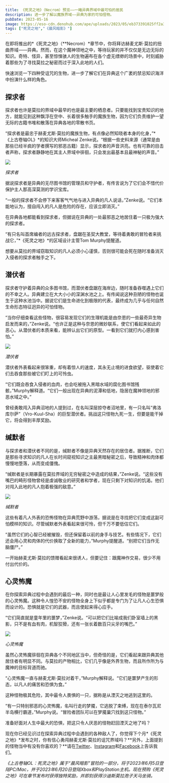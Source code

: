 ```yaml
---
title: 《死灵之地》（Necrom）预览——一睹异典界域中最可怕的居民
description: 进一步了解以魔族界域——异典为家的可怕怪物。
pubDate: 2023-05-16
image: https://eso-cdn.denohub.com/ape/uploads/2023/05/eb373391025ff2a3a68a5862d3b9a78e.jpg
tags: ["死灵之地","《晨风暗影》"]
---
```


在即将推出的*《死灵之地》（**Necrom）*章节中，你将拜访赫麦尤斯·莫拉的扭曲界域——异典。然而，在这个魔神领地之中，等待玩家的并不仅仅是无边无际的知识。奇特、怪异，甚至惊悚骇人的生物遍布在各个虚无缥缈的场景中，时刻威胁着那些为了寻找莫拉之秘密而过于深入此地的人们。

快速浏览一下四种受诅咒的生物，进一步了解它们在异典这个广袤的禁忌知识海洋中扮演什么样的角色。

## 探求者

探求者也许是莫拉的界域中最早的也是最主要的栖息者。只要能找到宝贵知识的地方，就能见到这种飘浮在空中、长着很多触手的魔族生物，因为它们负责维护一望无际的古籍书堆和散落在异典各地的零散书页。

“探求者是最忠于赫麦尤斯·莫拉的魔族生物，有点像必然知晓者本身的化身，”*《上古卷轴OL》*的知识大师Micheal
Zenke说。“根据一些史料来源（通常是由那些已经半疯的学者撰写的邪恶古籍）显示，探求者的声音洪亮。也有可靠的目击者声称，探求者静静地在其主人界域中徘徊，只会发出最基本且最神秘的声音。”

![](https://eso-cdn.denohub.com/ape/uploads/2023/05/d4ff7c29f0f555649136e1fe116f96fb.jpg)

_探求者_

据说探求者是异典的无尽图书馆的管理员和守护者，有传言说为了它们会不惜代价保护主人那高深莫测的学识宝库。

“一般的探求者不会停下来客客气气地与进入异典的凡人说话，”Zenke说。“它们本能地认为，擅自闯入的凡人是危险的存在，应该立即消灭。”

在异典各地都能看到探求者，但据说在异典的一处最邪恶之地居住着一只极为强大的探求者。

“有只名叫首席编者的远古探求者，盘踞在圣契大教堂，等待着勇敢的冒险者来挑战它，”*《死灵之地》*的区域设计主管Tom
Murphy提醒道。

想要从莫拉的界域窃取知识的凡人必须小心谨慎，否则很可能会死在随时准备消灭入侵者的探求者触手之下。

## 潜伏者

探求者守护着异典的众多图书馆，而潜伏者盘踞在海岸边，随时准备吞噬遇上它们的不幸之人。异典建立在大大小小的深渊水池之上。有传闻说这种丑陋的怪物也诞生于这种水池当中。据说它们是生命进化到极限的代表，最终成为几乎与任何自然生命形态特征迥异的可怕怪物。

“当你仔细查看这些怪物，很容易发现它们的生理机能是由奈恩的一些最奇异生物启发而来的，”Zenke说。“也许正是这种与奈恩的微妙联系，使它们看起来如此的恶心。从潜伏者的本质来看，能辨认出它们的原型。一看到它们就打内心感到害怕。”

![](https://eso-cdn.denohub.com/ape/uploads/2023/05/2f2e4adf2696b0250d6b88098401a6c6.jpg)

_潜伏者_

潜伏者外表看起来很笨重，却有着惊人的速度，其永无止境的进食欲望，驱使着它们去吞食那些被它们盯上的可怜虫。

“它们既会吞食入侵者的血肉，也会吃被拖入黑暗水域的腐化图书馆残骸，”Murphy解释道。“它们一般出现在异典的泥潭和低地，隐居在魔神领地的邪恶水域之中。”

曾经勇敢闯入异典沼地的人提到过，在名叫深层掠夺者沼地里，有一只名叫“弗洛库尔萨”（Vro-Kuul-Sha）的巨型潜伏者。挑战这只怪物九死一生，但要是能干掉它，将会得到丰厚奖励。

## 缄默者

与探求者和潜伏者不同的是，缄默者不像是异典天然存在的居住者。据推断，它们是那些寻求知识的凡人在长时间窥视知识之主最黑暗秘密之后，导致精神和肉体都慢慢地堕落，从而变成僵傀。

“缄默者是长期暴露在莫拉界域的无穷秘密之中造成的结果，”Zenke说。“这些没有嘴巴的畸形怪物曾经是虔诚敬业的研究者和学者，现在只剩下对知识的饥渴。他们对闯入此地的凡人抱着极强的敌意。”

![](https://eso-cdn.denohub.com/ape/uploads/2023/05/035ba43a3bebe5830df6cc0857792f94.jpg)

_缄默者_

这些有着凡人外表的恐怖怪物在异典荒野中游荡，据说是在寻找把它们变成这副可怕模样的知识。尽管缄默者外表看起来很可怜，但千万不要低估它们。

“虽然它们的心智已经被摧毁，但还保留着以前的身手与技艺。有些情况下，它们还会用心灵和肉体的代价换取了全新的能力，”Murphy提醒道。“别把它们当作无脑僵尸。”

一开始赫麦尤斯·莫拉的馈赠看起来很诱人，但要记住：跟魔神作交易，很少不用付出代价的。

## 心灵怖魔

在你探索异典过程中会遇到的最后一种，同时也是最让人心里发毛的怪物是噩梦般的心灵怖魔。这种令人惶恐不安的怪物全身上下似乎都是专门为了让凡人心生恐惧而设计的。恐惧就是它们的武器，而且使起来得心应手。

“它们简直就是童年里的噩梦，”Zenke说。“可以把它们比喻成我们卧室墙上的黑影，只不是有血有肉，机智狡猾，还有一张长着数百只尖牙的嘴巴。”

![](https://eso-cdn.denohub.com/ape/uploads/2023/05/7f4e91a1c99a6b34bf2f302f53eb0e69.jpg)

_心灵怖魔_

虽然心灵怖魔徘徊在异典各个不同地区当中，但奇怪的是，它们看起来跟异典其他居住者有明显不同。与莫拉的产物相比，它们几乎像是外界生物，而且所作所为与魔神的目标背道而驰。

“心灵怖魔一直与赫麦尤斯·莫拉对着干，”Murphy解释说。“它们是噩梦产生的形态，以凡人的痛苦和恐惧为食。”

这种怪物极其危险，其中最令人畏惧的一只，据称是从湮灭之地逃到这里的。

“有一只特别邪恶的心灵怖魔，名叫行走的梦魇，它逃脱了束缚，现在在泰尔瓦尼半岛横行霸道，”Murphy说。“冒险者团队可以在梦魇巢穴找到这只怪物。”

准备好面对人生中最大的恐惧，把这只令人厌恶的怪物赶回湮灭之地了吗？

现在你已经见识过在探索异典过程中会遇到的各种敌人了，你觉得下个月*《死灵之地》*发布之时，你有信心勇闯赫麦尤斯·莫拉的诅咒界域吗？**另外，上面提到的怪物当中有没有你喜欢的？**请在[Twitter](https://twitter.com/TESOnline)、[Instagram](https://www.instagram.com/elderscrollsonline/)和[Facebook](https://www.facebook.com/ElderScrollsOnline)上告诉我们。 

_《上古卷轴OL：死灵之地》属于“晨风暗影”冒险的一部分，将于2023年6月5日登陆PC/Mac，并于2023年6月20日登陆Xbox和PlayStation主机。现在预购《死灵之地》可在章节发布时获得独特奖励，并即刻获得沙迪斯莫拉孢子天马坐骑。_
